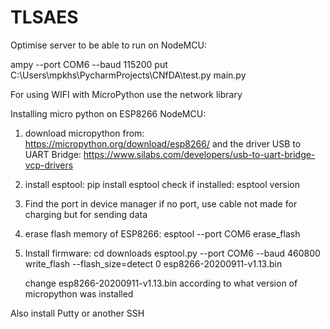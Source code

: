 # TLSAES

 Optimise server to be able to run on NodeMCU: 
 
ampy --port COM6 --baud 115200 put C:\Users\mpkhs\PycharmProjects\CNfDA\test.py main.py

For using WIFI with MicroPython use the network library


Installing micro python on ESP8266 NodeMCU:

1.
    download micropython from:
    https://micropython.org/download/esp8266/
    and the driver USB to UART Bridge:
    https://www.silabs.com/developers/usb-to-uart-bridge-vcp-drivers

2.
    install esptool:
        pip install esptool
    check if installed:
        esptool version

3.
    Find the port in device manager
    if no port, use cable not made for charging but for sending data

4.
    erase flash memory of ESP8266:
        esptool --port COM6 erase_flash

5.
    Install firmware:
    cd downloads
    esptool.py --port COM6 --baud 460800 write_flash --flash_size=detect 0 esp8266-20200911-v1.13.bin

    change esp8266-20200911-v1.13.bin according to what version of micropython was installed
    

Also install Putty or another SSH
